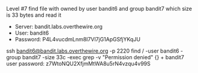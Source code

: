 Level #7 find file with owned by user bandit6 and group bandit7 which size is 33 bytes and read it
- Server: bandit.labs.overthewire.org
- User: bandit6
- Password: P4L4vucdmLnm8I7Vl7jG1ApGSfjYKqJU

ssh bandit6@bandit.labs.overthewire.org -p 2220
find / -user bandit6 -group bandit7 -size 33c -exec grep -v "Permission denied" {} +
bandit7 user password: z7WtoNQU2XfjmMtWA8u5rN4vzqu4v99S
